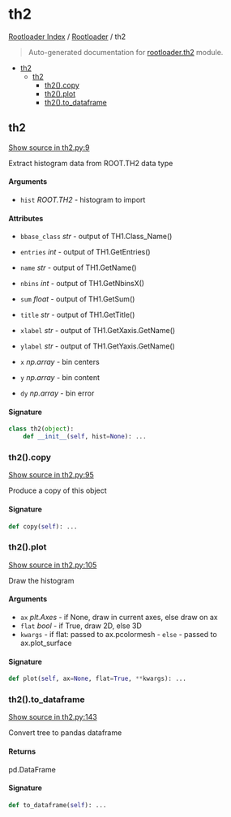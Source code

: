 # th2

[Rootloader Index](../README.md#rootloader-index) / [Rootloader](./index.md#rootloader) / th2

> Auto-generated documentation for [rootloader.th2](../../rootloader/th2.py) module.

- [th2](#th2)
  - [th2](#th2-1)
    - [th2().copy](#th2()copy)
    - [th2().plot](#th2()plot)
    - [th2().to_dataframe](#th2()to_dataframe)

## th2

[Show source in th2.py:9](../../rootloader/th2.py#L9)

Extract histogram data from ROOT.TH2 data type

#### Arguments

- `hist` *ROOT.TH2* - histogram to import

#### Attributes

- `bbase_class` *str* - output of TH1.Class_Name()
- `entries` *int* - output of TH1.GetEntries()
- `name` *str* - output of TH1.GetName()
- `nbins` *int* - output of TH1.GetNbinsX()
- `sum` *float* - output of TH1.GetSum()
- `title` *str* - output of TH1.GetTitle()
- `xlabel` *str* - output of TH1.GetXaxis.GetName()
- `ylabel` *str* - output of TH1.GetYaxis.GetName()

- `x` *np.array* - bin centers
- `y` *np.array* - bin content
- `dy` *np.array* - bin error

#### Signature

```python
class th2(object):
    def __init__(self, hist=None): ...
```

### th2().copy

[Show source in th2.py:95](../../rootloader/th2.py#L95)

Produce a copy of this object

#### Signature

```python
def copy(self): ...
```

### th2().plot

[Show source in th2.py:105](../../rootloader/th2.py#L105)

Draw the histogram

#### Arguments

- `ax` *plt.Axes* - if None, draw in current axes, else draw on ax
- `flat` *bool* - if True, draw 2D, else 3D
- `kwargs` - if flat: passed to ax.pcolormesh
        - `else` - passed to ax.plot_surface

#### Signature

```python
def plot(self, ax=None, flat=True, **kwargs): ...
```

### th2().to_dataframe

[Show source in th2.py:143](../../rootloader/th2.py#L143)

Convert tree to pandas dataframe

#### Returns

pd.DataFrame

#### Signature

```python
def to_dataframe(self): ...
```